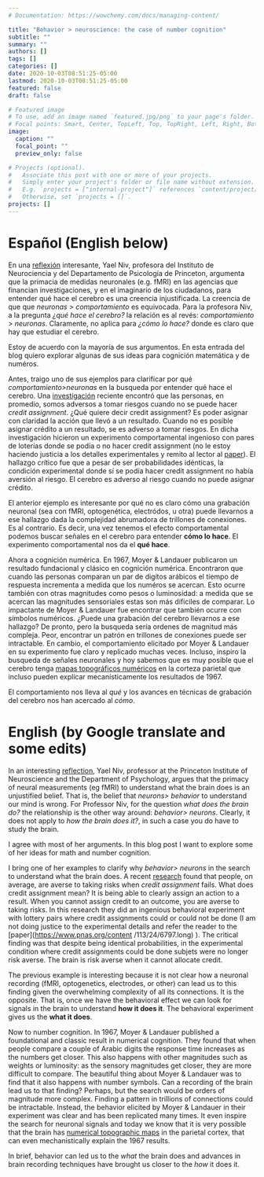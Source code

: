 ```yaml
---
# Documentation: https://wowchemy.com/docs/managing-content/

title: "Behavior > neuroscience: the case of number cognition"
subtitle: ""
summary: ""
authors: []
tags: []
categories: []
date: 2020-10-03T08:51:25-05:00
lastmod: 2020-10-03T08:51:25-05:00
featured: false
draft: false

# Featured image
# To use, add an image named `featured.jpg/png` to your page's folder.
# Focal points: Smart, Center, TopLeft, Top, TopRight, Left, Right, BottomLeft, Bottom, BottomRight.
image:
  caption: ""
  focal_point: ""
  preview_only: false

# Projects (optional).
#   Associate this post with one or more of your projects.
#   Simply enter your project's folder or file name without extension.
#   E.g. `projects = ["internal-project"]` references `content/project/deep-learning/index.md`.
#   Otherwise, set `projects = []`.
projects: []
---
```


# Español (English below)

En una [reflexión](https://psyarxiv.com/y8mxe/) interesante, Yael Niv, profesora del Instituto de Neurociencia y del Departamento de Psicología de Princeton, argumenta que la primacia de medidas neuronales (e.g. fMRI) en las agencias que financian investigaciones, y en el imaginario de los ciudadanos, para entender qué hace el cerebro es una creencia injustificada. La creencia de que que *neuronas > comportamiento* es equivocada.  Para la profesora Niv, a la pregunta *¿qué hace el cerebro?* la relación es al revés: *comportamiento > neuronas*. Claramente, no aplica para *¿cómo lo hace?* donde es claro que hay que estudiar el cerebro.

Estoy de acuerdo con la mayoría de sus argumentos. En esta entrada del blog quiero explorar algunas de sus ideas para cognición matemática y de numéros. 

Antes, traigo uno de sus ejemplos para clarificar por qué *comportamiento>neuronas* en la busqueda por entender qué hace el cerebro. Una [investigación](https://www.pnas.org/content/113/24/6797.long) reciente encontró que las personas, en promedio, somos adversos a tomar riesgos cuando no se puede hacer *credit assignment*. ¿Qué quiere decir credit assignment? Es poder asignar con claridad la acción que llevó a un resultado. Cuando no es posible asignar crédito a un resultado, se es adverso a tomar riesgos. En dicha investigación hicieron un experimento comportamental ingenioso con pares de loterías donde se podía o no hacer credit assignment (no le estoy haciendo justicia a los detalles experimentales y remito al lector al [paper](https://www.pnas.org/content/113/24/6797.long)). El hallazgo crítico fue que a pesar de ser probabilidades idénticas, la condición experimental donde sí se podía hacer credit assignment no había aversión al riesgo. El cerebro es adverso al riesgo cuando no puede asignar crédito.

El anterior ejemplo es interesante por qué no es claro cómo una grabación neuronal (sea con fMRI, optogenética, electródos, u otra) puede llevarnos a ese hallazgo dada la complejidad abrumadora de trillones de conexiones. Es al contrario. Es decir, una vez tenemos el efecto comportamental podemos buscar señales en el cerebro para entender **cómo lo hace**. El experimento comportamental nos da el **qué hace**. 

Ahora a cognición numérica. En 1967, Moyer & Landauer publicaron un resultado fundacional y clásico en cognición numérica. Encontraron que cuando las personas comparan un par de digítos arábicos el tiempo de respuesta incrementa a medida que los numéros se acercan. Esto ocurre también con otras magnitudes como pesos o luminosidad: a medida que se acercan las magnitudes sensoriales estas son más dificiles de comparar. Lo impactante de Moyer & Landauer fue encontrar que también ocurre con símbolos numéricos. ¿Puede una grabación del cerebro llevarnos a ese hallazgo? De pronto, pero la busqueda sería ordenes de magnitud más compleja. Peor, encontrar un patrón en trillones de conexiones puede ser intractable. En cambio, el comportamiento elicitado por Moyer & Landauer en su experimento fue claro y replicado muchas veces. Incluso, inspiro la busqueda de señales neuronales y hoy sabemos que es muy posible que el cerebro tenga [mapas topográficos numéricos](https://science.sciencemag.org/content/341/6150/1123) en la corteza parietal que incluso pueden explicar mecanísticamente los resultados de 1967. 

El comportamiento nos lleva al *qué* y los avances en técnicas de grabación del cerebro nos han acercado al *cómo*.





# English (by Google translate and some edits)

In an interesting [reflection](https://psyarxiv.com/y8mxe/), Yael Niv, professor at the Princeton Institute of Neuroscience and the Department of Psychology, argues that the primacy of neural measurements (eg fMRI) to understand what the brain does is an unjustified belief. That is, the belief that *neurons> behavior* to understand our mind is wrong. For Professor Niv, for the question *what does the brain do?* the relationship is the other way around: *behavior> neurons*. Clearly, it does not apply to *how the brain does it?*, in such a case you do have to study the brain.

I agree with most of her arguments. In this blog post I want to explore some of her ideas for math and number cognition.

I bring one of her examples to clarify why *behavior> neurons* in the search to understand what the brain does. A recent [research](https://www.pnas.org/content/113/24/6797.long) found that people, on average, are averse to taking risks when *credit assignment* fails. What does credit assignment mean? It is being able to clearly assign an action to a result. When you cannot assign credit to an outcome, you are averse to taking risks. In this research they did an ingenious behavioral experiment with lottery pairs where credit assignments could or could not be done (I am not doing justice to the experimental details and refer the reader to the [paper](https://www.pnas.org/content /113/24/6797.long) ). The critical finding was that despite being identical probabilities, in the experimental condition where credit assignments could be done  subjets were no longer risk averse. The brain is risk averse when it cannot allocate credit.

The previous example is interesting because it is not clear how a neuronal recording (fMRI, optogenetics, electrodes, or other) can lead us to this finding given the overwhelming complexity of all its connections. It is the opposite. That is, once we have the behavioral effect we can look for signals in the brain to understand **how it does it**. The behavioral experiment gives us the **what it does**.

Now to number cognition. In 1967, Moyer & Landauer published a foundational and classic result in numerical cognition. They found that when people compare a couple of Arabic digits the response time increases as the numbers get closer. This also happens with other magnitudes such as weights or luminosity: as the sensory magnitudes get closer, they are more difficult to compare. The beautiful thing about Moyer & Landauer was to find that it also happens with number symbols. Can a recording of the brain lead us to that finding? Perhaps, but the search would be orders of magnitude more complex. Finding a pattern in trillions of connections could be intractable. Instead, the behavior elicited by Moyer & Landauer in their experiment was clear and has been replicated many times. It even inspire the search for neuronal signals and today we know that it is very possible that the brain has [numerical topographic maps](https://science.sciencemag.org/content/341/6150/1123) in the parietal cortex, that can even mechanistically explain the 1967 results. 

In brief, behavior can led us to the *what* the brain does and advances in brain recording techniques have brought us closer to the *how* it does it.